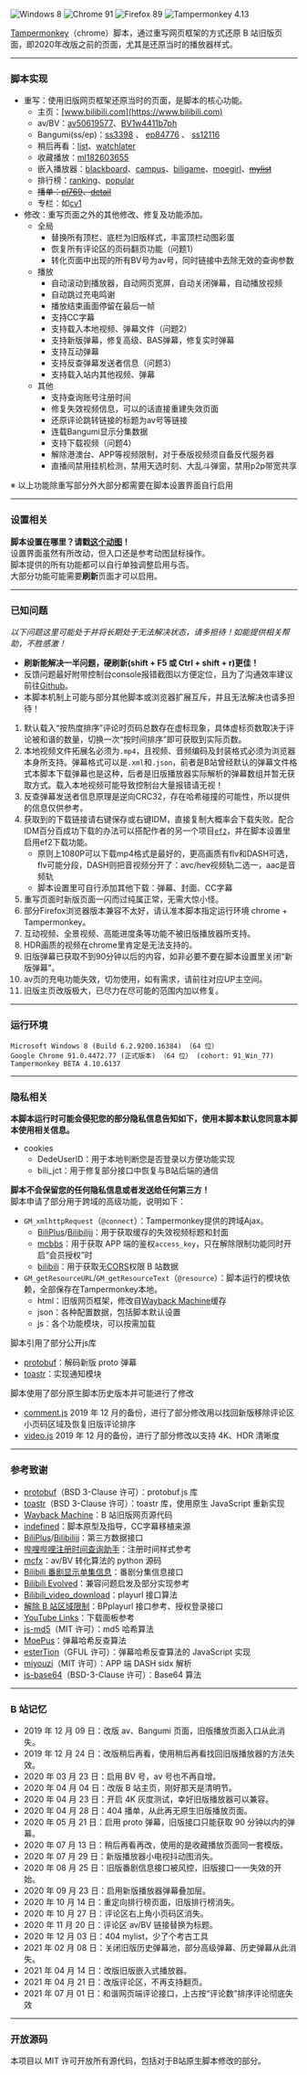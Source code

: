 ![Windows 8](https://img.shields.io/badge/Microsoft_Windows_8-pass-green.svg?longCache=true) ![Chrome 91](https://img.shields.io/badge/Google_Chrome_91-pass-green.svg?longCache=true) ![Firefox 89](https://img.shields.io/badge/Mozilla_Firefox_89-pass-green.svg?longCache=true) ![Tampermonkey 4.13](https://img.shields.io/badge/Tampermonkey_4.13-pass-green.svg?longCache=true)

[Tampermonkey](https://www.tampermonkey.net/)（chrome）脚本，通过重写网页框架的方式还原 B 站旧版页面，即2020年改版之前的页面，尤其是还原当时的播放器样式。

---
### 脚本实现

- 重写：使用旧版网页框架还原当时的页面，是脚本的核心功能。
   - 主页：[www.bilibili.com](https://www.bilibili.com)
   - av/BV：[av50619577](https://www.bilibili.com/video/av50619577 "Brambly Boundaries")、[BV1w4411b7ph](https://www.bilibili.com/video/BV1w4411b7ph "Brambly Boundaries")
   - Bangumi(ss/ep)：[ss3398](https://www.bilibili.com/bangumi/play/ss3398 "冰菓") 、 [ep84776](https://www.bilibili.com/bangumi/play/ep84776 "深具传统的古典文学部之重生") 、 [ss12116](https://www.bilibili.com/bangumi/play/ss12116/ "声之形")
   - 稍后再看：[list](https://www.bilibili.com/watchlater/#/list "播放列表")、[watchlater](https://www.bilibili.com/medialist/play/watchlater "播放全部")
   - 收藏播放：[ml182603655](https://www.bilibili.com/medialist/play/ml182603655 "bilibili moe 2018 日本动画场应援")
   - 嵌入播放器：[blackboard](https://www.bilibili.com/blackboard/topic/activity-2020bangumiQ1_web.html "bilibili 2020 一月新番导视")、[campus](https://campus.bilibili.com/index.html "哔哩哔哩校园招聘")、[biligame](https://www.biligame.com/detail/?id=101644 "魔法纪录  魔法少女小圆外传")、[moegirl](https://zh.moegirl.org/%E4%B8%9C%E6%96%B9M-1%E6%BC%AB%E6%89%8D "东方M-1漫才")、~~[mylist](https://www.bilibili.com/mylist8 "缘之空")~~
   - 排行榜：[ranking](https://www.bilibili.com/ranking)、[popular](https://www.bilibili.com/v/popular)
   - ~~播单：[pl769](https://www.bilibili.com/playlist/video/pl769 "bilibili moe 2018 日本动画场应援")、[detail](https://www.bilibili.com/playlist/detail/pl769 "bilibili moe 2018 日本动画场应援")~~
   - 专栏：如[cv1](https://www.bilibili.com/video/cv1)
- 修改：重写页面之外的其他修改、修复及功能添加。
   - 全局
      - 替换所有顶栏、底栏为旧版样式，丰富顶栏动图彩蛋
      - 恢复所有评论区的页码翻页功能（问题1）
      - 转化页面中出现的所有BV号为av号，同时链接中去除无效的查询参数
   - 播放
      - 自动滚动到播放器，自动网页宽屏，自动关闭弹幕，自动播放视频
      - 自动跳过充电鸣谢
      - 播放结束画面停留在最后一帧
      - 支持CC字幕
      - 支持载入本地视频、弹幕文件（问题2）
      - 支持新版弹幕，修复高级、BAS弹幕，修复实时弹幕
      - 支持互动弹幕
      - 支持反查弹幕发送者信息（问题3）
      - 支持载入站内其他视频、弹幕
   - 其他
      - 支持查询账号注册时间
      - 修复失效视频信息，可以的话直接重建失效页面
      - 还原评论跳转链接的标题为av号等链接
      - 连载Bangumi显示分集数据
      - 支持下载视频（问题4） 
      - 解除港澳台、APP等视频限制，对于泰版视频须自备反代服务器
      - 直播间禁用挂机检测，禁用天选时刻、大乱斗弹窗，禁用p2p带宽共享

※ 以上功能除重写部分外大部分都需要在脚本设置界面自行启用

---

### 设置相关

**脚本设置在哪里？请戳[这个动图](https://s1.ax1x.com/2020/04/07/GgUKUS.gif)！**  
设置界面虽然有所改动，但入口还是参考动图鼠标操作。  
脚本提供的所有功能都可以自行单独调整启用与否。  
大部分功能可能需要**刷新**页面才可以启用。

---

### 已知问题

_以下问题这里可能处于并将长期处于无法解决状态，请多担待！如能提供相关帮助，不胜感激！_  
- **刷新能解决一半问题，硬刷新(shift + F5 或 Ctrl + shift + r)更佳！**  
- 反馈问题最好附带控制台console报错截图以方便定位，且为了沟通效率建议前往[Github](https://github.com/Sun0613/Bilibili-Old@5.2.5/issues)。
- 本脚本机制上可能与部分其他脚本或浏览器扩展互斥，并且无法解决也请多担待！

1. 默认载入“按热度排序”评论时页码总数存在虚标现象，具体虚标页数取决于评论被和谐的数量，切换一次“按时间排序”即可获取到实际页数。
2. 本地视频文件拓展名必须为`.mp4`，且视频、音频编码及封装格式必须为浏览器本身所支持。弹幕格式可以是`.xml`和`.json`，前者是B站曾经默认的弹幕文件格式本脚本下载弹幕也是这种，后者是旧版播放器实际解析的弹幕数组并暂无获取方式。载入本地视频可能导致控制台大量报错请无视！
3. 反查弹幕发送者信息原理是逆向CRC32，存在哈希碰撞的可能性，所以提供的信息仅供参考。
4. 获取到的下载链接请右键保存或右键IDM，直接复制大概率会下载失败。配合IDM百分百成功下载的办法可以搭配作者的另一个项目[`ef2`](https://github.com/MotooriKashin/ef2)，并在脚本设置里启用ef2下载功能。
   - 原则上1080P可以下载mp4格式是最好的，更高画质有flv和DASH可选，flv可能分段，DASH则把音视频分开了：avc/hev视频轨二选一，aac是音频轨
   - 脚本设置里可自行添加其他下载：弹幕、封面、CC字幕
5. 重写页面时新版页面一闪而过纯属正常，无需大惊小怪。
6. 部分Firefox浏览器版本兼容不太好，请认准本脚本指定运行环境 chrome + Tampermonkey。
7. 互动视频、全景视频、高能进度条等功能不被旧版播放器所支持。
8. HDR画质的视频在chrome里肯定是无法支持的。
9. 旧版弹幕已获取不到90分钟以后的内容，如非必要不要在脚本设置里关闭“新版弹幕”。
10. av页的充电功能失效，切勿使用，如有需求，请前往对应UP主空间。
11. 旧版主页改版极大，已尽力在尽可能的范围内加以修复。


---

### 运行环境

```
Microsoft Windows 8 (Build 6.2.9200.16384) （64 位）
Google Chrome 91.0.4472.77 (正式版本) （64 位） (cohort: 91_Win_77)
Tampermonkey BETA 4.10.6137
```

---

### 隐私相关
**本脚本运行时可能会侵犯您的部分隐私信息告知如下，使用本脚本默认您同意本脚本使用相关信息。**  
- cookies
  - DedeUserID：用于本地判断您是否登录以方便功能实现
  - bili_jct：用于修复部分接口中恢复与B站后端的通信  

**脚本不会保留您的任何隐私信息或者发送给任何第三方！**  
脚本申请了部分用于跨域的高级功能，说明如下：
- `GM_xmlhttpRequest`（`@connect`）：Tampermonkey提供的跨域Ajax。
  - [BiliPlus](https://www.biliplus.com/)/[Bilibilijj](https://www.jijidown.com/)：用于获取缓存的失效视频标题和封面
  - [mcbbs](https://www.mcbbs.net)：用于获取 APP 端的鉴权`access_key`，只在解除限制功能同时开启“会员授权”时
  - [bilibili](https://www.bilibili.com)：用于获取无[CORS](https://developer.mozilla.org/zh-CN/docs/Web/HTTP/Access_control_CORS "Cross-origin resource sharing")权限 B 站数据
- `GM_getResourceURL`/`GM_getResourceText`（`@resource`）：脚本运行的模块依赖，全部保存在Tampermonkey本地。
    - html：旧版网页框架，修改自[Wayback Machine](https://archive.org/web/)缓存
    - json：各种配置数据，包括脚本默认设置
    - js：各个功能模块，可以按需加载
  
脚本引用了部分公开js库
- [protobuf](https://github.com/protobufjs/protobuf.js)：解码新版 proto 弹幕
- [toastr](https://github.com/CodeSeven/toastr/)：实现通知模块
  
脚本使用了部分原生脚本历史版本并可能进行了修改  
- [comment.js](https://github.com/Sun0613/Bilibili-Old@5.2.5/blob/master/JavaScript/comment.js) 2019 年 12 月的备份，进行了部分修改用以找回新版移除评论区小页码区域及恢复旧版评论排序
- [video.js](https://github.com/Sun0613/Bilibili-Old@5.2.5/blob/master/JavaScript/video.js) 2019 年 12 月的备份，进行了部分修改以支持 4K、HDR 清晰度

---

### 参考致谢

- [protobuf](https://github.com/protobufjs/protobuf.js)（BSD 3-Clause 许可）：protobuf.js 库
- [toastr](https://github.com/CodeSeven/toastr/)（BSD 3-Clause 许可）：toastr 库，使用原生 JavaScript 重新实现
- [Wayback Machine](https://archive.org/web/)：B 站旧版网页源代码
- [indefined](https://github.com/indefined/)：脚本原型及指导，CC字幕移植来源
- [BiliPlus](https://www.biliplus.com/)/[Bilibilijj](https://www.jijidown.com/)：第三方数据接口
- [哔哩哔哩注册时间查询助手](https://greasyfork.org/zh-CN/scripts/382542)：注册时间样式参考
- [mcfx](https://www.zhihu.com/question/381784377/answer/1099438784)：av/BV 转化算法的 python 源码
- [Bilibili 番剧显示单集信息](https://greasyfork.org/scripts/37970)：番剧分集信息接口
- [Bilibili Evolved](https://github.com/the1812/Bilibili-Evolved)：兼容问题启发及部分实现参考
- [Bilibili_video_download](https://github.com/Henryhaohao/Bilibili_video_download)：playurl 接口算法
- [解除 B 站区域限制](https://greasyfork.org/scripts/25718)：BPplayurl 接口参考、授权登录接口
- [YouTube Links](https://greasyfork.org/zh-CN/scripts/5566)：下载面板参考
- [js-md5](https://github.com/emn178/js-md5)（MIT 许可）：md5 哈希算法
- [MoePus](https://moepus.oicp.net/2016/11/27/crccrack/ "用crc彩虹表反向B站弹幕“匿名”？我不想浪费内存，但是要和彩虹表一样快！")：弹幕哈希反查算法
- [esterTion](https://github.com/esterTion/BiliBili_crc2mid)（GFUL 许可）：弹幕哈希反查算法的 JavaScript 实现
- [miyouzi](https://github.com/miyouzi/bilibili-helper/raw/0316840c56b3295377fc0f6b7095daa54bc6ac9d/packages/unblock-area-limit/src/api/biliplus.ts)（MIT 许可）：APP 端 DASH sidx 解析
- [js-base64](https://github.com/dankogai/js-base64)（BSD-3-Clause 许可）：Base64 算法

---

### B 站记忆

- 2019 年 12 月 09 日：改版 av、Bangumi 页面，旧版播放页面入口从此消失。
- 2019 年 12 月 24 日：改版稍后再看，使用稍后再看找回旧版播放器的方法失效。
- 2020 年 03 月 23 日：启用 BV 号，av 号也不再自增。
- 2020 年 04 月 04 日：改版 B 站主页，刚好那天是清明节。
- 2020 年 04 月 23 日：开启 4K 灰度测试，幸好旧版播放器可以兼容。
- 2020 年 04 月 28 日：404 播单，从此再无原生旧版播放页面。
- 2020 年 05 月 21 日：启用 proto 弹幕，旧版接口只能获取 90 分钟以内的弹幕。
- 2020 年 07 月 13 日：稍后再看再改，使用的是收藏播放页面同一套模版。
- 2020 年 07 月 29 日：新版播放器小电视抖动图消失。
- 2020 年 08 月 25 日：旧版番剧信息接口被风控，旧版接口一一失效的开始。
- 2020 年 09 月 23 日：启用新版播放器弹幕叠加层。
- 2020 年 10 月 14 日：重定向排行榜页面，旧版排行榜消失。
- 2020 年 10 月 27 日：评论区右上角小页码区消失。
- 2020 年 11 月 20 日：评论区 av/BV 链接替换为标题。
- 2020 年 12 月 03 日：404 mylist，少了个考古工具
- 2021 年 02 月 08 日：关闭旧版历史弹幕池，部分高级弹幕、历史弹幕从此消失。
- 2021 年 04 月 14 日：改版旧版嵌入式播放器。
- 2021 年 04 月 21 日：改版评论区，不再支持翻页。
- 2021 年 07 月 01 日：和谐网页端评论接口，上古按“评论数”排序评论彻底失效

---

### 开放源码
本项目以 MIT 许可开放所有源代码，包括对于B站原生脚本修改的部分。
